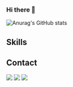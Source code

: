 ### Hi there 👋

![Anurag's GitHub stats](https://github-readme-stats.vercel.app/api?username=swpark907&show_icons=true&theme=radical)



## Skills


## Contact

<a href="https://mwangmoong.tistory.com/" target="_blank"><img src="https://img.shields.io/badge/mwangmoong.tistory.com/-272727?style=flat-square&logoColor=white"/></a>
<img src="https://img.shields.io/badge/swpark907@gmail.com-EA4334?style=flat-square&logo=Gmail&logoColor=white"/>
<a href="https://codepen.io/swpark907" target="_blank"><img src="https://img.shields.io/badge/codepen.io/swpark907-272727?style=flat-square&logo=CodePen&logoColor=white"/></a>

<!--
**swpark907/swpark907** is a ✨ _special_ ✨ repository because its `README.md` (this file) appears on your GitHub profile.

Here are some ideas to get you started:

- 🔭 I’m currently working on ...
- 🌱 I’m currently learning ...
- 👯 I’m looking to collaborate on ...
- 🤔 I’m looking for help with ...
- 💬 Ask me about ...
- 📫 How to reach me: ...
- 😄 Pronouns: ...
- ⚡ Fun fact: ...
-->
